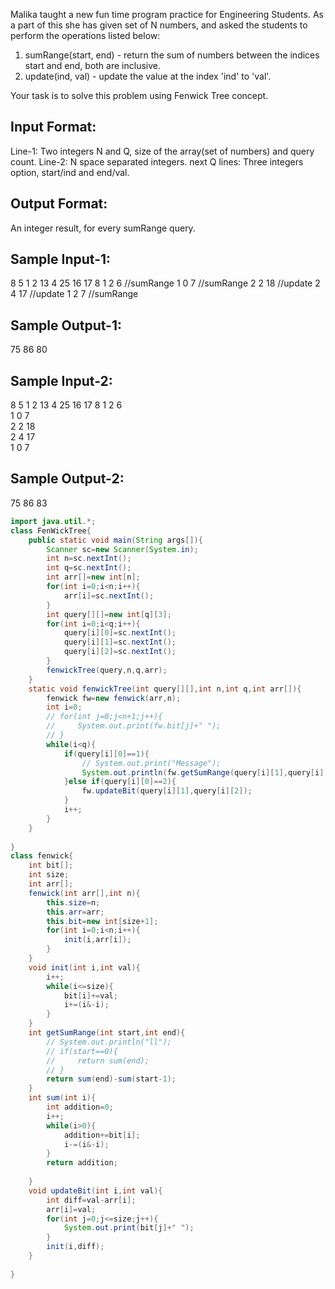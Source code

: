 Malika taught a new fun time program practice for Engineering Students.
As a part of this she has given set of N numbers, and asked the students 
to perform the operations listed below:
1. sumRange(start, end) - return the sum of numbers between the indices start and end, both are inclusive.
2. update(ind, val) - update the value at the index 'ind' to 'val'.

Your task is to solve this problem using Fenwick Tree concept.

Input Format:
-------------
Line-1: Two integers N and Q, size of the array(set of numbers) and query count.
Line-2: N space separated integers.
next Q lines: Three integers option, start/ind and end/val.

Output Format:
--------------
An integer result, for every sumRange query.


Sample Input-1:
---------------
8 5
1 2 13 4 25 16 17 8
1 2 6		//sumRange
1 0 7		//sumRange
2 2 18	//update
2 4 17	//update
1 2 7		//sumRange

Sample Output-1:
----------------
75
86
80



Sample Input-2:
---------------
8 5
1 2 13 4 25 16 17 8
1 2 6		
1 0 7		
2 2 18	
2 4 17	
1 0 7

Sample Output-2:
----------------
75
86
83


```java
import java.util.*;
class FenWickTree{
    public static void main(String args[]){
        Scanner sc=new Scanner(System.in);
        int n=sc.nextInt();
        int q=sc.nextInt();
        int arr[]=new int[n];
        for(int i=0;i<n;i++){
            arr[i]=sc.nextInt();
        }
        int query[][]=new int[q][3];
        for(int i=0;i<q;i++){
            query[i][0]=sc.nextInt();
            query[i][1]=sc.nextInt();
            query[i][2]=sc.nextInt();
        }
        fenwickTree(query,n,q,arr);
    }
    static void fenwickTree(int query[][],int n,int q,int arr[]){
        fenwick fw=new fenwick(arr,n);
        int i=0;
        // for(int j=0;j<n+1;j++){
        //     System.out.print(fw.bit[j]+" ");
        // }
        while(i<q){
            if(query[i][0]==1){
                // System.out.print("Message");
                System.out.println(fw.getSumRange(query[i][1],query[i][2]));
            }else if(query[i][0]==2){
                fw.updateBit(query[i][1],query[i][2]);
            }
            i++;
        }
    }
    
}
class fenwick{
    int bit[];
    int size;
    int arr[];
    fenwick(int arr[],int n){
        this.size=n;
        this.arr=arr;
        this.bit=new int[size+1];
        for(int i=0;i<n;i++){
            init(i,arr[i]);
        }
    }
    void init(int i,int val){
        i++;
        while(i<=size){
            bit[i]+=val;
            i+=(i&-i);
        }
    }
    int getSumRange(int start,int end){
        // System.out.println("ll");
        // if(start==0){
        //     return sum(end);
        // }
        return sum(end)-sum(start-1);
    }
    int sum(int i){
        int addition=0;
        i++;
        while(i>0){
            addition+=bit[i];
            i-=(i&-i);
        }
        return addition;
        
    }
    void updateBit(int i,int val){
        int diff=val-arr[i];
        arr[i]=val;
        for(int j=0;j<=size;j++){
            System.out.print(bit[j]+" ");
        }
        init(i,diff);
    }
    
}
```